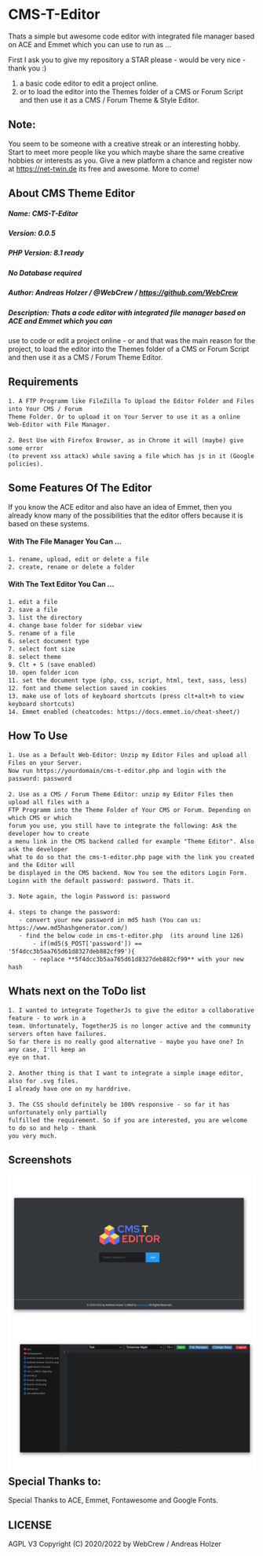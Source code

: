# CMS-T-Editor


Thats a simple but awesome code editor with integrated file manager based on ACE and Emmet which you can use to run as ...

First I ask you to give my repository a STAR please - would be very nice - thank you :)

1. a basic code editor to edit a project online. 
2. or to load the editor into the Themes folder of a CMS or Forum Script and then use it as a CMS / Forum 
Theme & Style Editor.



## Note:

You seem to be someone with a creative streak or an interesting hobby. Start to meet more people like you 
which maybe share the same creative hobbies or interests as you. Give a new platform a chance and register 
now at https://net-twin.de its free and awesome. More to come!


## About CMS Theme Editor
##### Name: CMS-T-Editor
##### Version: 0.0.5
##### PHP Version: 8.1 ready
##### No Database required
##### Author:  Andreas Holzer / @WebCrew / https://github.com/WebCrew
##### Description: Thats a code editor with integrated file manager based on ACE and Emmet which you can 
use to code or edit a project online - or and that was the main reason for the project, to load the editor 
into the Themes folder of a CMS or Forum Script and then use it as a CMS / Forum Theme Editor.



## Requirements

	1. A FTP Programm like FileZilla To Upload the Editor Folder and Files into Your CMS / Forum 
	Theme Folder. Or to upload it on Your Server to use it as a online Web-Editor with File Manager.
	
	2. Best Use with Firefox Browser, as in Chrome it will (maybe) give some error 
	(to prevent xss attack) while saving a file which has js in it (Google policies).



## Some Features Of The Editor

If you know the ACE editor and also have an idea of Emmet, then you already know many of the 
possibilities that the editor offers because it is based on these systems. 



#### With The File Manager You Can ...

	1. rename, upload, edit or delete a file
	2. create, rename or delete a folder



#### With The Text Editor You Can ...

	1. edit a file
	2. save a file
	3. list the directory
	4. change base folder for sidebar view
	5. rename of a file
	6. select document type
	7. select font size
	8. select theme
	9. Clt + S (save enabled)
	10. open folder icon
	11. set the document type (php, css, script, html, text, sass, less)
	12. font and theme selection saved in cookies
	13. make use of lots of keyboard shortcuts (press clt+alt+h to view keyboard shortcuts)
	14. Emmet enabled (cheatcodes: https://docs.emmet.io/cheat-sheet/)



## How To Use

	1. Use as a Default Web-Editor: Unzip my Editor Files and upload all Files on your Server. 
	Now run https://yourdomain/cms-t-editor.php and login with the password: password
	
	2. Use as a CMS / Forum Theme Editor: unzip my Editor Files then upload all files with a 
	FTP Programm into the Theme Folder of Your CMS or Forum. Depending on which CMS or which 
	forum you use, you still have to integrate the following: Ask the developer how to create 
	a menu link in the CMS backend called for example "Theme Editor". Also ask the developer 
	what to do so that the cms-t-editor.php page with the link you created and the Editor will 
	be displayed in the CMS backend. Now You see the editors Login Form. 
	Loginn with the default password: password. Thats it.
	
	3. Note again, the login Password is: password
	
	4. steps to change the password:
	   - convert your new password in md5 hash (You can us: https://www.md5hashgenerator.com/)
	   - find the below code in cms-t-editor.php  (its around line 126)
           - if(md5($_POST['password']) == '5f4dcc3b5aa765d61d8327deb882cf99'){
           - replace **5f4dcc3b5aa765d61d8327deb882cf99** with your new hash


	   
## Whats next on the ToDo list

    1. I wanted to integrate TogetherJs to give the editor a collaborative feature - to work in a 
    team. Unfortunately, TogetherJS is no longer active and the community servers often have failures. 
    So far there is no really good alternative - maybe you have one? In any case, I'll keep an 
    eye on that.

    2. Another thing is that I want to integrate a simple image editor, also for .svg files. 
    I already have one on my harddrive.
    
    3. The CSS should definitely be 100% responsive - so far it has unfortunately only partially 
    fulfilled the requirement. So if you are interested, you are welcome to do so and help - thank 
    you very much.



## Screenshots

<a href="https://net-twin.de">
    <img src="https://github.com/WebCrew/All-purpose-CMS-theme-editor/blob/main/screens/login.png?raw=true" alt="Screenshot Login"
         title="Editor - Login View" align="left" />
</a>

<a href="https://net-twin.de">
    <img src="https://github.com/WebCrew/All-purpose-CMS-theme-editor/blob/main/screens/editor.png?raw=true" alt="Screenshot Editor"
         title="Editor View" align="left" />
</a>

***


## Special Thanks to:

Special Thanks to ACE, Emmet, Fontawesome and Google Fonts. 



## LICENSE

AGPL V3
Copyright (C) 2020/2022 by WebCrew / Andreas Holzer
